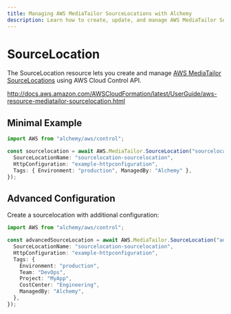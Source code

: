 ```yaml
---
title: Managing AWS MediaTailor SourceLocations with Alchemy
description: Learn how to create, update, and manage AWS MediaTailor SourceLocations using Alchemy Cloud Control.
---
```


# SourceLocation

The SourceLocation resource lets you create and manage [AWS MediaTailor SourceLocations](https://docs.aws.amazon.com/mediatailor/latest/userguide/) using AWS Cloud Control API.

http://docs.aws.amazon.com/AWSCloudFormation/latest/UserGuide/aws-resource-mediatailor-sourcelocation.html

## Minimal Example

```ts
import AWS from "alchemy/aws/control";

const sourcelocation = await AWS.MediaTailor.SourceLocation("sourcelocation-example", {
  SourceLocationName: "sourcelocation-sourcelocation",
  HttpConfiguration: "example-httpconfiguration",
  Tags: { Environment: "production", ManagedBy: "Alchemy" },
});
```

## Advanced Configuration

Create a sourcelocation with additional configuration:

```ts
import AWS from "alchemy/aws/control";

const advancedSourceLocation = await AWS.MediaTailor.SourceLocation("advanced-sourcelocation", {
  SourceLocationName: "sourcelocation-sourcelocation",
  HttpConfiguration: "example-httpconfiguration",
  Tags: {
    Environment: "production",
    Team: "DevOps",
    Project: "MyApp",
    CostCenter: "Engineering",
    ManagedBy: "Alchemy",
  },
});
```

